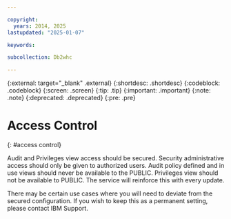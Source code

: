 ```yaml
---

copyright:
  years: 2014, 2025
lastupdated: "2025-01-07"

keywords:

subcollection: Db2whc

---
```


<!-- Attribute definitions --> 
{:external: target="_blank" .external}
{:shortdesc: .shortdesc}
{:codeblock: .codeblock}
{:screen: .screen}
{:tip: .tip}
{:important: .important}
{:note: .note}
{:deprecated: .deprecated}
{:pre: .pre}

# Access Control
{: #access control}

Audit and Privileges view access should be secured. Security administrative access should only be given to authorized users. Audit policy defined and in use views should never be available to the PUBLIC. Privileges view should not be available to PUBLIC. The service will reinforce this with every update.

There may be certain use cases where you will need to deviate from the secured configuration. If you wish to keep this as a permanent setting, please contact IBM Support.
